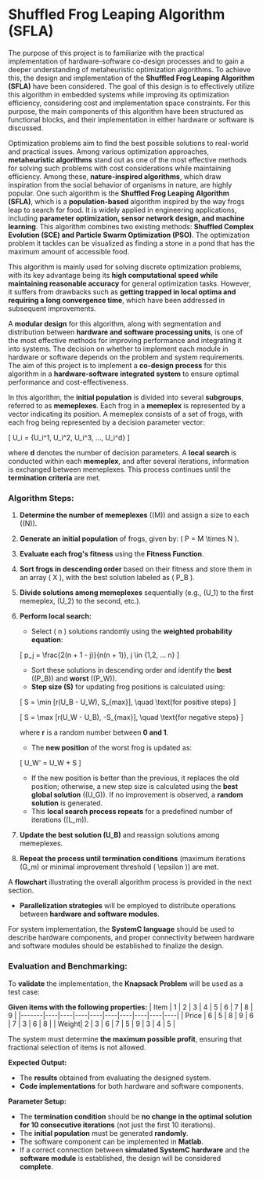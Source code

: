 # Shuffled Frog Leaping Algorithm (SFLA)

The purpose of this project is to familiarize with the practical implementation of hardware-software co-design processes and to gain a deeper understanding of metaheuristic optimization algorithms. To achieve this, the design and implementation of the **Shuffled Frog Leaping Algorithm (SFLA)** have been considered. The goal of this design is to effectively utilize this algorithm in embedded systems while improving its optimization efficiency, considering cost and implementation space constraints. For this purpose, the main components of this algorithm have been structured as functional blocks, and their implementation in either hardware or software is discussed.

Optimization problems aim to find the best possible solutions to real-world and practical issues. Among various optimization approaches, **metaheuristic algorithms** stand out as one of the most effective methods for solving such problems with cost considerations while maintaining efficiency. Among these, **nature-inspired algorithms**, which draw inspiration from the social behavior of organisms in nature, are highly popular. One such algorithm is the **Shuffled Frog Leaping Algorithm (SFLA)**, which is a **population-based** algorithm inspired by the way frogs leap to search for food. It is widely applied in engineering applications, including **parameter optimization, sensor network design, and machine learning**. This algorithm combines two existing methods: **Shuffled Complex Evolution (SCE) and Particle Swarm Optimization (PSO)**. The optimization problem it tackles can be visualized as finding a stone in a pond that has the maximum amount of accessible food.

This algorithm is mainly used for solving discrete optimization problems, with its key advantage being its **high computational speed while maintaining reasonable accuracy** for general optimization tasks. However, it suffers from drawbacks such as **getting trapped in local optima and requiring a long convergence time**, which have been addressed in subsequent improvements.

A **modular design** for this algorithm, along with segmentation and distribution between **hardware and software processing units**, is one of the most effective methods for improving performance and integrating it into systems. The decision on whether to implement each module in hardware or software depends on the problem and system requirements. The aim of this project is to implement a **co-design process** for this algorithm in a **hardware-software integrated system** to ensure optimal performance and cost-effectiveness.

 In this algorithm, the **initial population** is divided into several **subgroups**, referred to as **memeplexes**. Each frog in a **memeplex** is represented by a vector indicating its position. A memeplex consists of a set of frogs, with each frog being represented by a decision parameter vector:

\[
U_i = \{U_i^1, U_i^2, U_i^3, ..., U_i^d\}
\]

where **d** denotes the number of decision parameters. A **local search** is conducted within each **memeplex**, and after several iterations, information is exchanged between memeplexes. This process continues until the **termination criteria** are met.

### **Algorithm Steps:**
1. **Determine the number of memeplexes** (\(M\)) and assign a size to each (\(N\)).
2. **Generate an initial population** of frogs, given by: \( P = M \times N \).
3. **Evaluate each frog's fitness** using the **Fitness Function**.
4. **Sort frogs in descending order** based on their fitness and store them in an array \( X \), with the best solution labeled as \( P_B \).
5. **Divide solutions among memeplexes** sequentially (e.g., \(U_1\) to the first memeplex, \(U_2\) to the second, etc.).
6. **Perform local search:**
   - Select \( n \) solutions randomly using the **weighted probability equation**:

   \[
   p_j = \frac{2(n + 1 - j)}{n(n + 1)}, j \in \{1,2, … n\}
   \]

   - Sort these solutions in descending order and identify the **best** (\(P_B\)) and **worst** (\(P_W\)).
   - **Step size (S)** for updating frog positions is calculated using:

   \[
   S = \min [r(U_B - U_W), S_{max}], \quad \text{for positive steps}
   \]

   \[
   S = \max [r(U_W - U_B), -S_{max}], \quad \text{for negative steps}
   \]

   where **r** is a random number between **0 and 1**.

   - The **new position** of the worst frog is updated as:

   \[
   U_W' = U_W + S
   \]

   - If the new position is better than the previous, it replaces the old position; otherwise, a new step size is calculated using the **best global solution** (\(U_G\)). If no improvement is observed, a **random solution** is generated.
   - This **local search process repeats** for a predefined number of iterations (\(L_m\)).
7. **Update the best solution \(U_B\)** and reassign solutions among memeplexes.
8. **Repeat the process until termination conditions** (maximum iterations \(G_m\) or minimal improvement threshold \( \epsilon \)) are met.

A **flowchart** illustrating the overall algorithm process is provided in the next section.




- **Parallelization strategies** will be employed to distribute operations between **hardware and software modules**.


For system implementation, the **SystemC language** should be used to describe hardware components, and proper connectivity between hardware and software modules should be established to finalize the design.



### **Evaluation and Benchmarking:**
To **validate** the implementation, the **Knapsack Problem** will be used as a test case:

**Given items with the following properties:**
| Item  | 1  | 2  | 3  | 4  | 5  | 6  | 7  | 8  | 9  |
|-------|----|----|----|----|----|----|----|----|----|
| Price | 6  | 5  | 8  | 9  | 6  | 7  | 3  | 6  | 8  |
| Weight| 2  | 3  | 6  | 7  | 5  | 9  | 3  | 4  | 5  |

The system must determine **the maximum possible profit**, ensuring that fractional selection of items is not allowed.

**Expected Output:**
- The **results** obtained from evaluating the designed system.
- **Code implementations** for both hardware and software components.

**Parameter Setup:**
- The **termination condition** should be **no change in the optimal solution for 10 consecutive iterations** (not just the first 10 iterations).
- The **initial population** must be generated **randomly**.
- The software component can be implemented in **Matlab**.
- If a correct connection between **simulated SystemC hardware** and the **software module** is established, the design will be considered **complete**.


